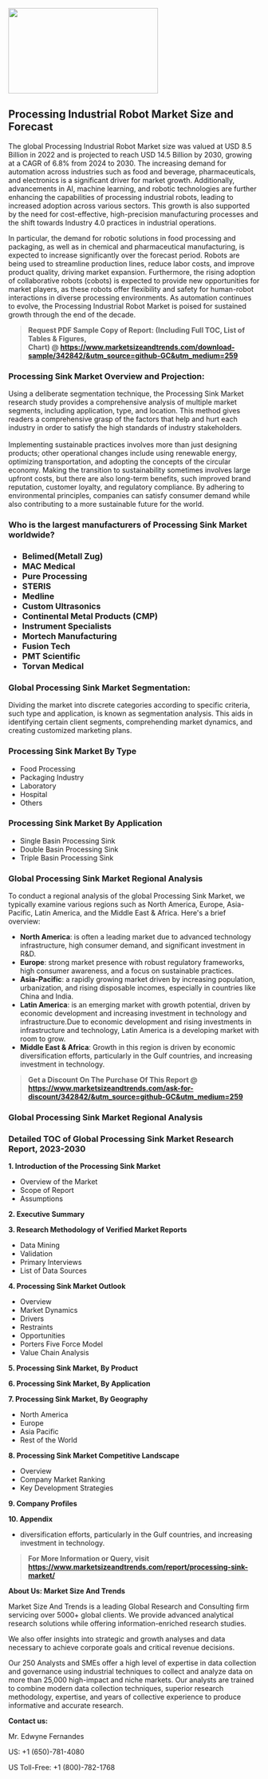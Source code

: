<p><img class="alignnone size-medium wp-image-20088" src="https://ffe5etoiles.com/wp-content/uploads/2024/12/MST1-300x171.png" alt="" width="300" height="171" /></p><h2>Processing Industrial Robot Market Size and Forecast</h2><p>The global Processing Industrial Robot Market size was valued at USD 8.5 Billion in 2022 and is projected to reach USD 14.5 Billion by 2030, growing at a CAGR of 6.8% from 2024 to 2030. The increasing demand for automation across industries such as food and beverage, pharmaceuticals, and electronics is a significant driver for market growth. Additionally, advancements in AI, machine learning, and robotic technologies are further enhancing the capabilities of processing industrial robots, leading to increased adoption across various sectors. This growth is also supported by the need for cost-effective, high-precision manufacturing processes and the shift towards Industry 4.0 practices in industrial operations.</p><p>In particular, the demand for robotic solutions in food processing and packaging, as well as in chemical and pharmaceutical manufacturing, is expected to increase significantly over the forecast period. Robots are being used to streamline production lines, reduce labor costs, and improve product quality, driving market expansion. Furthermore, the rising adoption of collaborative robots (cobots) is expected to provide new opportunities for market players, as these robots offer flexibility and safety for human-robot interactions in diverse processing environments. As automation continues to evolve, the Processing Industrial Robot Market is poised for sustained growth through the end of the decade.</p></p><blockquote id="" class=""><strong>Request PDF Sample Copy of Report: (Including Full TOC, List of Tables &amp; Figures, Chart)&nbsp;@&nbsp;<strong><a href="https://www.marketsizeandtrends.com/download-sample/342842/&utm_source=github-GC&utm_medium=259" target="_blank">https://www.marketsizeandtrends.com/download-sample/342842/&utm_source=github-GC&utm_medium=259</a></strong></strong></blockquote><h3 id="" class="">Processing Sink Market&nbsp;Overview and Projection:</h3><p id="" class="">Using a deliberate segmentation technique, the Processing Sink Market research study provides a comprehensive analysis of multiple market segments, including application, type, and location. This method gives readers a comprehensive grasp of the factors that help and hurt each industry in order to satisfy the high standards of industry stakeholders. <br /> <br />Implementing sustainable practices involves more than just designing products; other operational changes include using renewable energy, optimizing transportation, and adopting the concepts of the circular economy. Making the transition to sustainability sometimes involves large upfront costs, but there are also long-term benefits, such improved brand reputation, customer loyalty, and regulatory compliance. By adhering to environmental principles, companies can satisfy consumer demand while also contributing to a more sustainable future for the world.</p><h3 id="" class="">Who is the largest manufacturers of&nbsp;Processing Sink Market worldwide?</h3><h3 class=""><p><ul><li>Belimed(Metall Zug) </li><li> MAC Medical </li><li> Pure Processing </li><li> STERIS </li><li> Medline </li><li> Custom Ultrasonics </li><li> Continental Metal Products (CMP) </li><li> Instrument Specialists </li><li> Mortech Manufacturing </li><li> Fusion Tech </li><li> PMT Scientific </li><li> Torvan Medical</li></ul></p></h3><h3 id="" class="">Global&nbsp;Processing Sink Market Segmentation:</h3><p id="" class="">Dividing the market into discrete categories according to specific criteria, such type and application, is known as segmentation analysis. This aids in identifying certain client segments, comprehending market dynamics, and creating customized marketing plans.</p><h3 id="" class="">Processing Sink Market&nbsp;By Type</h3><p><p><ul><li>Food Processing</li><li> Packaging Industry</li><li> Laboratory</li><li> Hospital</li><li> Others</p></li></ul></p></p><h3 id="" class="">Processing Sink Market&nbsp;By Application</h3><p class=""><p><ul><li>Single Basin Processing Sink</li><li> Double Basin Processing Sink</li><li> Triple Basin Processing Sink</li></ul></p></p><h3 id="" class="">Global Processing Sink Market Regional Analysis</h3><p id="" class="">To conduct a regional analysis of the global Processing Sink Market, we typically examine various regions such as North America, Europe, Asia-Pacific, Latin America, and the Middle East &amp; Africa. Here's a brief overview:</p><ul><li><strong>North America</strong>: is often a leading market due to advanced technology infrastructure, high consumer demand, and significant investment in R&amp;D.</li><li><strong>Europe</strong>: strong market presence with robust regulatory frameworks, high consumer awareness, and a focus on sustainable practices.</li><li><strong>Asia-Pacific</strong>: a rapidly growing market driven by increasing population, urbanization, and rising disposable incomes, especially in countries like China and India.</li><li><strong>Latin America</strong>: is an emerging market with growth potential, driven by economic development and increasing investment in technology and infrastructure.Due to economic development and rising investments in infrastructure and technology, Latin America is a developing market with room to grow.</li><li><strong>Middle East &amp; Africa</strong>: Growth in this region is driven by economic diversification efforts, particularly in the Gulf countries, and increasing investment in technology.</li></ul><blockquote id="" class=""><strong>Get a Discount On The Purchase Of This Report @ <strong><a href="https://www.marketsizeandtrends.com/ask-for-discount/342842/&utm_source=github-GC&utm_medium=259" target="_blank">https://www.marketsizeandtrends.com/ask-for-discount/342842/&utm_source=github-GC&utm_medium=259</a></strong></strong></blockquote><h3 id="" class="">Global Processing Sink Market Regional Analysis</h3><h3 id="" class="">Detailed TOC of Global Processing Sink Market Research Report, 2023-2030</h3><p id="" class=""><strong>1. Introduction of the Processing Sink Market</strong></p><ul><li>Overview of the Market</li><li>Scope of Report</li><li>Assumptions</li></ul><p id="" class=""><strong>2. Executive Summary</strong></p><p id="" class=""><strong>3. Research Methodology of Verified Market Reports</strong></p><ul><li>Data Mining</li><li>Validation</li><li>Primary Interviews</li><li>List of Data Sources</li></ul><p id="" class=""><strong>4. Processing Sink Market Outlook</strong></p><ul><li>Overview</li><li>Market Dynamics</li><li>Drivers</li><li>Restraints</li><li>Opportunities</li><li>Porters Five Force Model</li><li>Value Chain Analysis</li></ul><p id="" class=""><strong>5. Processing Sink Market, By Product</strong></p><p id="" class=""><strong>6. Processing Sink Market, By Application</strong></p><p id="" class=""><strong>7. Processing Sink Market, By Geography</strong></p><ul><li>North America</li><li>Europe</li><li>Asia Pacific</li><li>Rest of the World</li></ul><p id="" class=""><strong>8. Processing Sink Market Competitive Landscape</strong></p><ul><li>Overview</li><li>Company Market Ranking</li><li>Key Development Strategies</li></ul><p id="" class=""><strong>9. Company Profiles</strong></p><p id="" class=""><strong>10. Appendix</strong></p><ul><li>diversification efforts, particularly in the Gulf countries, and increasing investment in technology.</li></ul><blockquote id="" class=""><strong>For More Information or Query, visit <strong><strong><a href="https://www.marketsizeandtrends.com/report/processing-sink-market/" target="_blank">https://www.marketsizeandtrends.com/report/processing-sink-market/</a></strong></strong></strong></blockquote><p id="" class=""><strong>About Us: Market Size And Trends</strong></p><p id="" class="">Market Size And Trends is a leading Global Research and Consulting firm servicing over 5000+ global clients. We provide advanced analytical research solutions while offering information-enriched research studies.</p><p id="" class="">We also offer insights into strategic and growth analyses and data necessary to achieve corporate goals and critical revenue decisions.</p><p id="" class="">Our 250 Analysts and SMEs offer a high level of expertise in data collection and governance using industrial techniques to collect and analyze data on more than 25,000 high-impact and niche markets. Our analysts are trained to combine modern data collection techniques, superior research methodology, expertise, and years of collective experience to produce informative and accurate research.</p><p id="" class=""><strong>Contact us:</strong></p><p id="" class="">Mr. Edwyne Fernandes</p><p id="" class="">US: +1 (650)-781-4080</p><p id="" class="">US Toll-Free: +1 (800)-782-1768</p>
